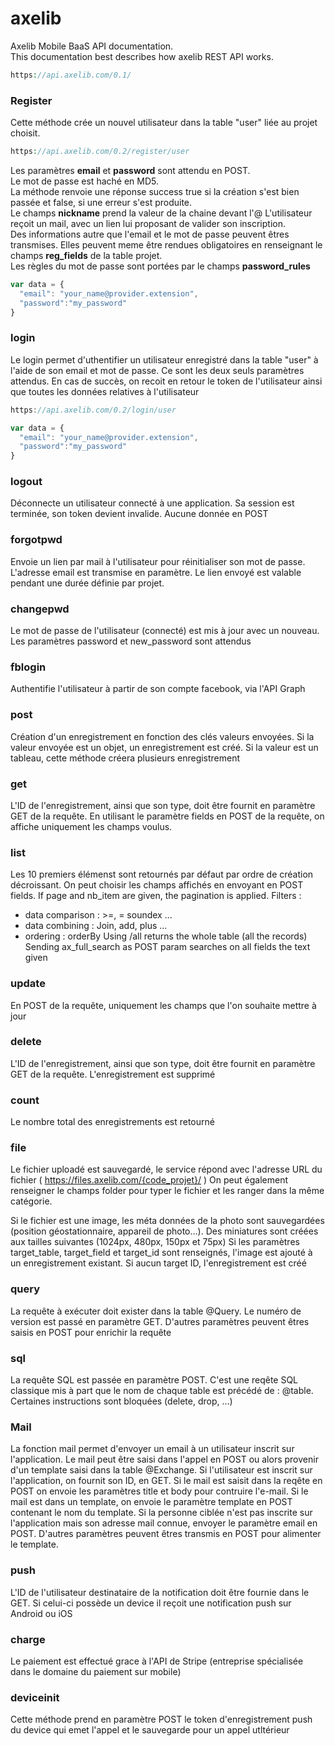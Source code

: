 # axelib

Axelib Mobile BaaS API documentation. <br>This documentation best describes how axelib REST API works.

```php
https://api.axelib.com/0.1/ 
```



### Register

Cette méthode crée un nouvel utilisateur dans la table "user" liée 
au projet choisit.
```php
https://api.axelib.com/0.2/register/user
```
Les paramètres <strong>email</strong> et <strong>password</strong> sont attendu en POST.<br>
Le mot de passe est haché en MD5.<br>
La méthode renvoie une réponse success true si la création s'est bien passée et false, si une erreur s'est produite.<br>
Le champs <strong>nickname</strong> prend la valeur de la chaine devant l'@
L'utilisateur reçoit un mail, avec un lien lui proposant de valider son inscription.<br>
Des informations autre que l'email et le mot de passe peuvent êtres transmises. Elles peuvent meme être rendues obligatoires en renseignant le champs <strong>reg_fields</strong> de la table projet.<br>
Les règles du mot de passe sont portées par le champs <strong>password_rules</strong>
```js
var data = {
  "email": "your_name@provider.extension", 
  "password":"my_password" 
}
```



### login

Le login permet d'uthentifier un utilisateur enregistré dans la table
"user" à l'aide de son email et mot de passe. Ce sont les deux seuls paramètres attendus.
En cas de succès, on recoit en retour le token de l'utilisateur ainsi que toutes les données relatives à l'utilisateur
```js
https://api.axelib.com/0.2/login/user 

var data = {
  "email": "your_name@provider.extension", 
  "password":"my_password" 
}
```

### logout

Déconnecte un utilisateur connecté à une application.
Sa session est terminée, son token devient invalide.
Aucune donnée en POST



### forgotpwd

Envoie un lien par mail à l'utilisateur pour réinitialiser son mot de 
passe. L'adresse email est transmise en paramètre.
Le lien envoyé est valable pendant une durée définie par projet.



### changepwd

Le mot de passe de l'utilisateur (connecté) est mis à jour avec un 
nouveau. Les paramètres password et new_password sont attendus



### fblogin

Authentifie l'utilisateur à partir de son compte facebook, via l'API
Graph



### post

Création d'un enregistrement en fonction des clés valeurs 
envoyées. Si la valeur envoyée est un objet, un enregistrement est créé. Si la valeur est un tableau, cette méthode créera plusieurs enregistrement



### get

L'ID de l'enregistrement, ainsi que son type, doit être fournit en 
paramètre GET de la requête.
En utilisant le paramètre fields en POST de la requête, on affiche uniquement les champs voulus.



### list

Les 10 premiers élémenst sont retournés par défaut par ordre de 
création décroissant.
On peut choisir les champs affichés en envoyant en POST fields.
If page and nb_item are given, the pagination is applied.
Filters : 
 - data comparison : >=, = soundex ...
 - data combining : Join, add, plus ...
 - ordering : orderBy
Using /all returns the whole table  (all the records)
Sending ax_full_search as POST  param searches on all fields the text given



### update

En POST de la requête, uniquement les champs que l'on souhaite 
mettre à jour



### delete

L'ID de l'enregistrement, ainsi que son type, doit être fournit en 
paramètre GET de la requête.
L'enregistrement est supprimé



### count

Le nombre total des enregistrements est retourné



### file

Le fichier uploadé est sauvegardé, le service répond avec l'adresse
URL du fichier ( https://files.axelib.com/{code_projet}/ )
On peut également renseigner le champs folder pour typer le fichier et les ranger dans la même catégorie.

Si le fichier est une image, les méta données de la photo sont sauvegardées (position géostationnaire, appareil de photo…).
Des miniatures sont créées aux tailles suivantes (1024px, 480px, 150px et 75px)
Si les paramètres target_table, target_field et target_id sont renseignés, l'image est ajouté à un enregistrement existant.
Si aucun target ID, l'enregistrement est créé



### query

La requête à exécuter doit exister dans la table @Query.
Le numéro de version est passé en paramètre GET. D'autres paramètres peuvent êtres saisis en POST pour enrichir la requête



### sql

La requête SQL est passée en paramètre POST.
C'est une reqête SQL classique mis à part que le nom de chaque table est précédé de : @table.
Certaines instructions sont bloquées (delete, drop, …)

### Mail

La fonction mail permet d'envoyer un email à un utilisateur inscrit sur l'application. Le mail peut être saisi dans l'appel en POST ou alors provenir d'un template saisi dans la table @Exchange.
Si l'utilisateur est inscrit sur l'application, on fournit son ID, en GET.
Si le mail est saisit dans la reqête en POST on envoie les paramètres title et body pour contruire l'e-mail.
Si le mail est dans un template, on envoie le paramètre template en POST contenant le nom du template.
Si la personne ciblée n'est pas inscrite sur l'application mais son adresse mail connue, envoyer le paramètre email en POST.
D'autres paramètres peuvent êtres transmis en POST pour alimenter le template.



### push

L'ID de l'utilisateur destinataire de la notification doit être fournie dans le GET. Si celui-ci possède un device il reçoit une notification push sur Android ou iOS



### charge

Le paiement est effectué grace à l'API de Stripe (entreprise 
spécialisée dans le domaine du paiement sur mobile)



### deviceinit

Cette méthode prend en paramètre POST le token 
d'enregistrement push du device qui emet l'appel et le sauvegarde pour un appel utltérieur













